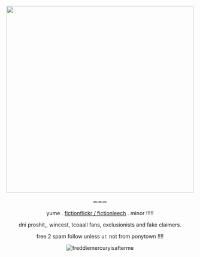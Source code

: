 



 <p align="center">
<img src="https://github.com/user-attachments/assets/01b9d555-4a5d-4954-adb4-6f6d8404b35e"width="500" height="500">
</h4>


<p align="center">⫘⫘⫘</p>

<p align="center">yume . <ins>fictionflickr / fictionleech</ins> . minor !!!!!</p> 
<p align="center">dni proshit,, wincest, tcoaall fans, exclusionists and fake claimers.</p>
<p align="center">free 2 spam follow unless ur. not from ponytown !!!!</p>


<p align="center"> <img src="https://komarev.com/ghpvc/?username=freddiemercuryisafterme&label=Profile%20views&color=green&style=flat" alt="freddiemercuryisafterme" /> </p>
